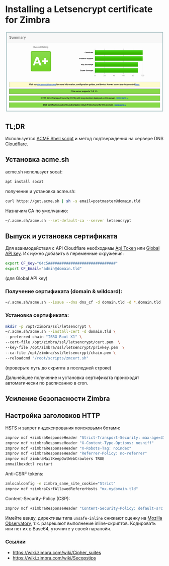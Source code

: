 # Installing a Letsencrypt certificate for Zimbra

![SSL Labs](./ssllabs.png)

## TL;DR
Используется [ACME Shell script](https://acme.sh) и метод подтверждения на сервере DNS [Cloudflare](https://cloudflare.com).

## Установка acme.sh 

acme.sh использует socat:

```bash
apt install socat
```
получение и установка acme.sh:

```bash
curl https://get.acme.sh | sh -s email=postmaster@domain.tld
```
Назначим CA по умолчанию:

```bash
~/.acme.sh/acme.sh --set-default-ca --server letsencrypt
```

## Выпуск и установка сертификата
Для взаимодействия с API Cloudflare необходимы [Api Token](https://developers.cloudflare.com/fundamentals/api/get-started/create-token/) или [Global API key](https://developers.cloudflare.com/fundamentals/api/get-started/keys/). Их нужно добавить в переменные окружения:

```bash
export CF_Key="04c5##############################"
export CF_Email="admin@domain.tld"
```
(для Global API key)

### Получение сертификата (domain & wildcard):

```bash
~/.acme.sh/acme.sh --issue --dns dns_cf -d domain.tld -d *.domain.tld
```

### Установка сертификата:

```bash
mkdir -p /opt/zimbra/ssl/letsencrypt \
~/.acme.sh/acme.sh --install-cert -d domain.tld \
--preferred-chain "ISRG Root X1" \
--cert-file /opt/zimbra/ssl/letsencrypt/cert.pem  \
--key-file /opt/zimbra/ssl/letsencrypt/privkey.pem  \
--ca-file /opt/zimbra/ssl/letsencrypt/chain.pem \
--reloadcmd "/root/scripts/zmcert.sh"
```
(проверьте путь до скрипта в последней строке)

Дальнейшее получение и установка сертификата происходят автоматически по расписанию в cron.

## Усиление безопасности Zimbra

## Настройка заголовков HTTP

HSTS и запрет индексирования поисковыми ботами:

```bash
zmprov mcf +zimbraResponseHeader "Strict-Transport-Security: max-age=31536000; includeSubDomains"
zmprov mcf +zimbraResponseHeader "X-Content-Type-Options: nosniff"
zmprov mcf +zimbraResponseHeader "X-Robots-Tag: noindex"
zmprov mcf +zimbraResponseHeader "Referrer-Policy: no-referrer"
zmprov mcf zimbraMailKeepOutWebCrawlers TRUE
zmmailboxdctl restart
```
Anti-CSRF tokens:

```bash
zmlocalconfig -e zimbra_same_site_cookie="Strict"
zmprov mcf +zimbraCsrfAllowedRefererHosts "mx.mydomain.tld"
```

Content-Security-Policy (CSP):

```bash
zmprov mcf +zimbraResponseHeader "Content-Security-Policy: default-src https: 'self' 'unsafe-inline'; script-src https: 'self' 'unsafe-inline' 'unsafe-eval'; object-src 'none'; img-src 'self' data:"
```
Имейте ввиду, директивы типа `unsafe-inline` снижают оценку на [Mozilla Observatory](https://observatory.mozilla.org), т.к. разрешают выполнение inline-скриптов. Кодировать или нет их в Base64, уточните у своей паранойи.

### Ссылки

* https://wiki.zimbra.com/wiki/Cipher_suites
* https://wiki.zimbra.com/wiki/Secopstips